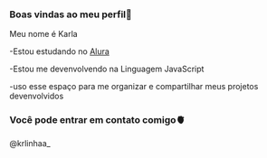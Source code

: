 ### Boas vindas ao meu perfil🖤

Meu nome é Karla

-Estou estudando no [Alura](https://www.alura.com.br)

-Estou me devenvolvendo na Linguagem JavaScript

-uso esse espaço para me organizar e compartilhar meus projetos devenvolvidos 





### Você pode entrar em contato comigo🫀

@krlinhaa_
